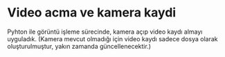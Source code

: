 # Video acma ve kamera kaydi
Pyhton ile görüntü işleme sürecinde, kamera açıp video kaydı almayı uyguladık. (Kamera mevcut olmadığı için video kaydı sadece dosya olarak oluşturulmuştur, yakın zamanda güncellenecektir.)
